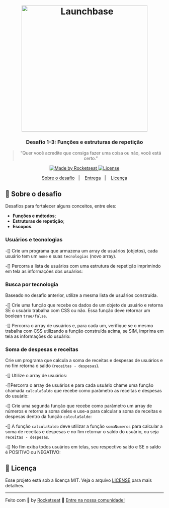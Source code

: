<h1 align="center">
    <img alt="Launchbase" src="https://storage.googleapis.com/golden-wind/bootcamp-launchbase/logo.png" width="400px" />
</h1>

<h3 align="center">
  Desafio 1-3: Funções e estruturas de repetição
</h3>

<blockquote align="center">“Quer você acredite que consiga fazer uma coisa ou não, você está certo.”</blockquote>

<p align="center">

  <a href="https://rocketseat.com.br">
    <img alt="Made by Rocketseat" src="https://img.shields.io/badge/made%20by-Rocketseat-%23F8952D">
  </a>

  <a href="LICENSE" >
    <img alt="License" src="https://img.shields.io/badge/license-MIT-%23F8952D">
  </a>

</p>

<p align="center">
  <a href="#rocket-sobre-o-desafio">Sobre o desafio</a>&nbsp;&nbsp;&nbsp;|&nbsp;&nbsp;&nbsp;
  <a href="#calendar-entrega">Entrega</a>&nbsp;&nbsp;&nbsp;|&nbsp;&nbsp;&nbsp;
  <a href="#memo-licença">Licença</a>
</p>

## :rocket: Sobre o desafio

Desafios para fortalecer alguns conceitos, entre eles:

- **Funções e métodos**;
- **Estruturas de repetição**;
- **Escopos**.

### Usuários e tecnologias

-[] Crie um programa que armazena um array de usuários (objetos), cada usuário tem um `nome` e suas `tecnologias` (novo array).

-[] Percorra a lista de usuários com uma estrutura de repetição imprimindo em tela as informações dos usuários:

### Busca por tecnologia

Baseado no desafio anterior, utilize a mesma lista de usuários construída.

-[] Crie uma função que recebe os dados de um objeto de usuário e retorna SE o usuário trabalha com CSS ou não. Essa função deve retornar um boolean `true/false`.

-[] Percorra o array de usuários e, para cada um, verifique se o mesmo trabalha com CSS utilizando a função construída acima, se SIM, imprima em tela as informações do usuário:


### Soma de despesas e receitas

Crie um programa que calcula a soma de receitas e despesas de usuários e no fim retorna o saldo (`receitas - despesas`).

-[] Utilize o array de usuários:

-[]Percorra o array de usuários e para cada usuário chame uma função chamada `calculaSaldo` que recebe como parâmetro as receitas e despesas do usuário:

-[] Crie uma segunda função que recebe como parâmetro um array de números e retorna a soma deles e use-a para calcular a soma de receitas e despesas dentro da função `calculaSaldo`:

-[] A função `calculaSaldo` deve utilizar a função `somaNumeros` para calcular a soma de receitas e despesas e no fim retornar o saldo do usuário, ou seja `receitas - despesas`.

-[] No fim exiba todos usuários em telas, seu respectivo saldo e SE o saldo é POSITIVO ou NEGATIVO:

## :memo: Licença

Esse projeto está sob a licença MIT. Veja o arquivo [LICENSE](../LICENSE) para mais detalhes.

---

Feito com :purple_heart: by [Rocketseat](https://rocketseat.com.br) :wave: [Entre na nossa comunidade!](https://discordapp.com/invite/gCRAFhc)